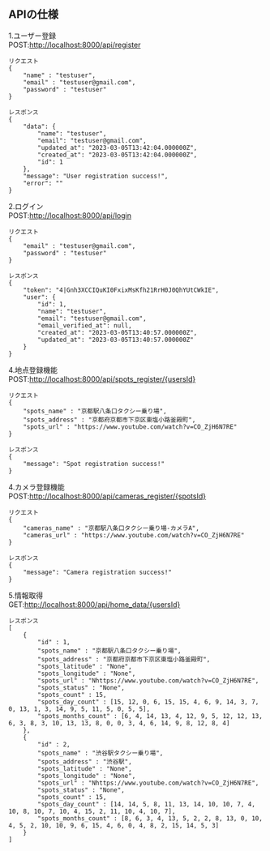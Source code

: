 ## APIの仕様   
1.ユーザー登録  
POST:[http://localhost:8000/api/register](http://localhost:8000/api/register)
```
リクエスト
{
    "name" : "testuser",
    "email" : "testuser@gmail.com",
    "password" : "testuser"
}
```
```
レスポンス
{
    "data": {
        "name": "testuser",
        "email": "testuser@gmail.com",
        "updated_at": "2023-03-05T13:42:04.000000Z",
        "created_at": "2023-03-05T13:42:04.000000Z",
        "id": 1
    },
    "message": "User registration success!",
    "error": ""
}
```
2.ログイン  
POST:[http://localhost:8000/api/login](http://localhost:8000/api/login)
```
リクエスト
{
    "email" : "testuser@gmail.com",
    "password" : "testuser"
}
```
```
レスポンス
{
    "token": "4|Gnh3XCCIQuKI0FxixMsKfh21RrH0J0QhYUtCWkIE",
    "user": {
        "id": 1,
        "name": "testuser",
        "email": "testuser@gmail.com",
        "email_verified_at": null,
        "created_at": "2023-03-05T13:40:57.000000Z",
        "updated_at": "2023-03-05T13:40:57.000000Z"
    }
}
```
4.地点登録機能  
POST:[http://localhost:8000/api/spots_register/{usersId}](http://localhost:8000/api/spots_register/{usersId})
```
リクエスト
{
    "spots_name" : "京都駅八条口タクシー乗り場",
    "spots_address" : "京都府京都市下京区東塩小路釜殿町",
    "spots_url" : "https://www.youtube.com/watch?v=CO_ZjH6N7RE"
}
```
```
レスポンス
{
    "message": "Spot registration success!"
}
```
4.カメラ登録機能  
POST:[http://localhost:8000/api/cameras_register/{spotsId}](http://localhost:8000/api/cameras_register/{spotsId})
```
リクエスト
{
    "cameras_name" : "京都駅八条口タクシー乗り場-カメラA",
    "cameras_url" : "https://www.youtube.com/watch?v=CO_ZjH6N7RE"
}
```
```
レスポンス
{
    "message": "Camera registration success!"
}
```
5.情報取得  
GET:[http://localhost:8000/api/home_data/{usersId}](http://localhost:8000/api/home_data/{usersId})
```
レスポンス
[
    {
        "id" : 1,
        "spots_name" : "京都駅八条口タクシー乗り場",
        "spots_address" : "京都府京都市下京区東塩小路釜殿町",
        "spots_latitude" : "None",
        "spots_longitude" : "None",
        "spots_url" : "Nhttps://www.youtube.com/watch?v=CO_ZjH6N7RE",
        "spots_status" : "None",
        "spots_count" : 15,
        "spots_day_count" : [15, 12, 0, 6, 15, 15, 4, 6, 9, 14, 3, 7, 0, 13, 1, 3, 14, 9, 5, 11, 5, 0, 5, 5],
        "spots_months_count" : [6, 4, 14, 13, 4, 12, 9, 5, 12, 12, 13, 6, 3, 8, 3, 10, 13, 13, 8, 0, 0, 3, 4, 6, 14, 9, 8, 12, 8, 4]
    },
    {
        "id" : 2,
        "spots_name" : "渋谷駅タクシー乗り場",
        "spots_address" : "渋谷駅",
        "spots_latitude" : "None",
        "spots_longitude" : "None",
        "spots_url" : "Nhttps://www.youtube.com/watch?v=CO_ZjH6N7RE",
        "spots_status" : "None",
        "spots_count" : 15,
        "spots_day_count" : [14, 14, 5, 8, 11, 13, 14, 10, 10, 7, 4, 10, 8, 10, 7, 10, 4, 15, 2, 11, 10, 4, 10, 7],
        "spots_months_count" : [8, 6, 3, 4, 13, 5, 2, 2, 8, 13, 0, 10, 4, 5, 2, 10, 10, 9, 6, 15, 4, 6, 0, 4, 8, 2, 15, 14, 5, 3]
    }
]
```
